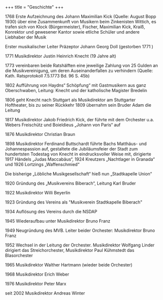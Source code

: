+++
title = "Geschichte"
+++

1768 Erste Aufzeichnung des Johann Maximilian Kick (Quelle: August Bopp 1930) über eine Zusammenkunft von Musikern beim Zinkenisten Wittich, es trafen sich von Klock (Bürgermeister), Fischer, Maximilian Kick, Kraiß, Konrektor und gewesener Kantor sowie etliche Schüler und andere Liebhaber der Musik

Erster musikalischer Leiter Präzeptor Johann Georg Doll (gestorben 1771 )

1771 Musikdirektor Justin Heinrich Knecht (19 Jahre alt)

1773 vereinbaren beide Ratshälften eine jeweilige Zahlung von 25 Gulden an die Musikvereinigung, um deren Auseinanderfallen zu verhindern (Quelle: Kath. Ratsprotokoll 7.5.1773 Bd. 96 S. 45b)

1802 Aufführung von Haydns“ Schöpfung“ mit Gastmusikern aus ganz Oberschwaben, Leitung: Knecht und der katholische Magister Bredelin

1806 geht Knecht nach Stuttgart als Musikdirektor am Stuttgarter Hoftheater, bis zu seiner Rückkehr 1809 übernahm sein Bruder Adam die Leitung

1817 Musikdirektor Jakob Friedrich Kick, der führte mit dem Orchester u.a. Webers Freischütz und Boieldieus „Johann von Paris“ auf

1876 Musikdirektor Christian Braun

1898 Musikdirektor Ferdinand Buttschardt führte Bachs Matthäus- und Johannespassion auf, gestaltete die Jubiläumsfeier der Stadt zum hundertsten Todestag von Knecht in eindrucksvoller Weise mit, dirigierte 1917 Händels „Judas Maccabäus“, 1924 Kreutzers „Nachtlager in Granada“ und 1926 Lortzings „Waffenschmied“

Die bisherige „Löbliche Musikgesellschaft“ hieß nun „Stadtkapelle Union“

1920 Gründung des „Musikvereins Biberach“, Leitung Karl Bruder

1922 Musikdirektor Willi Beyerlin

1923 Gründung des Vereins als "Musikverein Stadtkapelle Biberach"

1934 Auflösung des Vereins durch die NSDAP

1945 Wiederaufbau unter Musikdirektor Bruno Franz

1949 Neugründung des MVB. Leiter beider Orchester: Musikdirektor Bruno Franz

1952 Wechsel in der Leitung der Orchester. Musikdirektor Wolfgang Linder dirigiert das Streichorchester, Musikdirektor Paul Kühmstedt das Blasorchester

1965 Musikdirektor Walther Hartmann (wieder beide Orchester)

1968 Musikdirektor Erich Weber

1976 Musikdirektor Peter Marx

seit 2002   Musikdirektor Andreas Winter